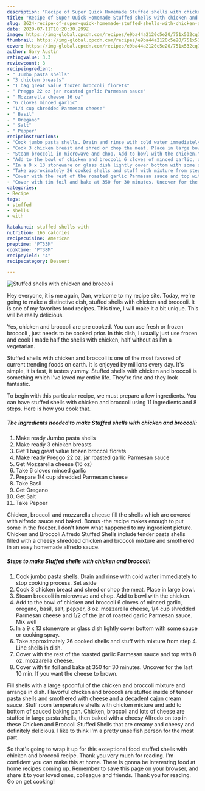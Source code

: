 ```yaml
---
description: "Recipe of Super Quick Homemade Stuffed shells with chicken and broccoli"
title: "Recipe of Super Quick Homemade Stuffed shells with chicken and broccoli"
slug: 2624-recipe-of-super-quick-homemade-stuffed-shells-with-chicken-and-broccoli
date: 2020-07-11T10:20:30.299Z
image: https://img-global.cpcdn.com/recipes/e9ba44a2120c5e20/751x532cq70/stuffed-shells-with-chicken-and-broccoli-recipe-main-photo.jpg
thumbnail: https://img-global.cpcdn.com/recipes/e9ba44a2120c5e20/751x532cq70/stuffed-shells-with-chicken-and-broccoli-recipe-main-photo.jpg
cover: https://img-global.cpcdn.com/recipes/e9ba44a2120c5e20/751x532cq70/stuffed-shells-with-chicken-and-broccoli-recipe-main-photo.jpg
author: Gary Austin
ratingvalue: 3.3
reviewcount: 8
recipeingredient:
- " Jumbo pasta shells"
- "3 chicken breasts"
- "1 bag great value frozen broccoli florets"
- " Preggo 22 oz jar roasted garlic Parmesan sauce"
- " Mozzarella cheese 16 oz"
- "6 cloves minced garlic"
- "1/4 cup shredded Parmesan cheese"
- " Basil"
- " Oregano"
- " Salt"
- " Pepper"
recipeinstructions:
- "Cook jumbo pasta shells. Drain and rinse with cold water immediately to stop cooking process. Set aside"
- "Cook 3 chicken breast and shred or chop the meat. Place in large bowl."
- "Steam broccoli in microwave and chop. Add to bowl with the chicken."
- "Add to the bowl of chicken and broccoli 6 cloves of minced garlic, oregano, basil, salt, pepper, 8 oz. mozzarella cheese, 1/4 cup shredded Parmesan cheese and 1/2 of the jar of roasted garlic Parmesan sauce. Mix well"
- "In a 9 x 13 stoneware or glass dish lightly cover bottom with some sauce or cooking spray."
- "Take approximately 26 cooked shells and stuff with mixture from step 4. Line shells in dish."
- "Cover with the rest of the roasted garlic Parmesan sauce and top with 8 oz. mozzarella cheese."
- "Cover with tin foil and bake at 350 for 30 minutes. Uncover for the last 10 min. If you want the cheese to brown."
categories:
- Recipe
tags:
- stuffed
- shells
- with

katakunci: stuffed shells with 
nutrition: 166 calories
recipecuisine: American
preptime: "PT33M"
cooktime: "PT38M"
recipeyield: "4"
recipecategory: Dessert

---
```



![Stuffed shells with chicken and broccoli](https://img-global.cpcdn.com/recipes/e9ba44a2120c5e20/751x532cq70/stuffed-shells-with-chicken-and-broccoli-recipe-main-photo.jpg)

Hey everyone, it is me again, Dan, welcome to my recipe site. Today, we're going to make a distinctive dish, stuffed shells with chicken and broccoli. It is one of my favorites food recipes. This time, I will make it a bit unique. This will be really delicious.

Yes, chicken and broccoli are pre cooked. You can use fresh or frozen broccoli , just needs to be cooked prior. In this dish, I usually just use frozen and cook I made half the shells with chicken, half without as I&#39;m a vegetarian.

Stuffed shells with chicken and broccoli is one of the most favored of current trending foods on earth. It is enjoyed by millions every day. It's simple, it is fast, it tastes yummy. Stuffed shells with chicken and broccoli is something which I've loved my entire life. They're fine and they look fantastic.


To begin with this particular recipe, we must prepare a few ingredients. You can have stuffed shells with chicken and broccoli using 11 ingredients and 8 steps. Here is how you cook that.

<!--inarticleads1-->

##### The ingredients needed to make Stuffed shells with chicken and broccoli:

1. Make ready  Jumbo pasta shells
1. Make ready 3 chicken breasts
1. Get 1 bag great value frozen broccoli florets
1. Make ready  Preggo 22 oz. jar roasted garlic Parmesan sauce
1. Get  Mozzarella cheese (16 oz)
1. Take 6 cloves minced garlic
1. Prepare 1/4 cup shredded Parmesan cheese
1. Take  Basil
1. Get  Oregano
1. Get  Salt
1. Take  Pepper


Chicken, broccoli and mozzarella cheese fill the shells which are covered with alfredo sauce and baked. Bonus -the recipe makes enough to put some in the freezer. I don&#39;t know what happened to my ingredient picture. Chicken and Broccoli Alfredo Stuffed Shells include tender pasta shells filled with a cheesy shredded chicken and broccoli mixture and smothered in an easy homemade alfredo sauce. 

<!--inarticleads2-->

##### Steps to make Stuffed shells with chicken and broccoli:

1. Cook jumbo pasta shells. Drain and rinse with cold water immediately to stop cooking process. Set aside
1. Cook 3 chicken breast and shred or chop the meat. Place in large bowl.
1. Steam broccoli in microwave and chop. Add to bowl with the chicken.
1. Add to the bowl of chicken and broccoli 6 cloves of minced garlic, oregano, basil, salt, pepper, 8 oz. mozzarella cheese, 1/4 cup shredded Parmesan cheese and 1/2 of the jar of roasted garlic Parmesan sauce. Mix well
1. In a 9 x 13 stoneware or glass dish lightly cover bottom with some sauce or cooking spray.
1. Take approximately 26 cooked shells and stuff with mixture from step 4. Line shells in dish.
1. Cover with the rest of the roasted garlic Parmesan sauce and top with 8 oz. mozzarella cheese.
1. Cover with tin foil and bake at 350 for 30 minutes. Uncover for the last 10 min. If you want the cheese to brown.


Fill shells with a large spoonful of the chicken and broccoli mixture and arrange in dish. Flavorful chicken and broccoli are stuffed inside of tender pasta shells and smothered with cheese and a decadent cajun cream sauce. Stuff room temperature shells with chicken mixture and add to bottom of sauced baking pan. Chicken, broccoli and lots of cheese are stuffed in large pasta shells, then baked with a cheesy Alfredo on top in these Chicken and Broccoli Stuffed Shells that are creamy and cheesy and definitely delicious. I like to think I&#39;m a pretty unselfish person for the most part. 

So that's going to wrap it up for this exceptional food stuffed shells with chicken and broccoli recipe. Thank you very much for reading. I'm confident you can make this at home. There is gonna be interesting food at home recipes coming up. Remember to save this page on your browser, and share it to your loved ones, colleague and friends. Thank you for reading. Go on get cooking!
